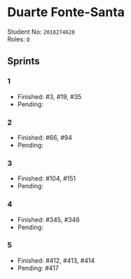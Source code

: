 # Duarte Fonte-Santa

Student No: `2018274628`  
Roles: `D`

## Sprints

### 1

* Finished: #3, #19, #35
* Pending:

### 2
* Finished: #66, #94
* Pending: 

### 3
* Finished: #104, #151
* Pending: 

### 4
* Finished: #345, #346
* Pending: 

### 5
* Finished: #412, #413, #414
* Pending: #417
